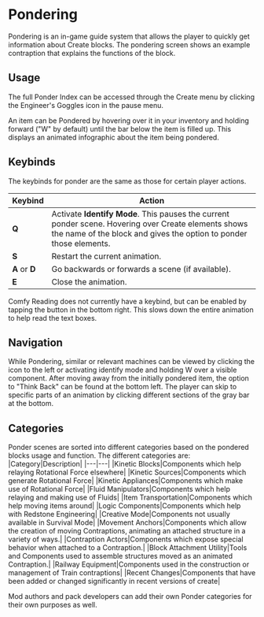 # Pondering
Pondering is an in-game guide system that allows the player to quickly get information about Create blocks. The pondering screen shows an example contraption that explains the functions of the block.

## Usage
The full Ponder Index can be accessed through the Create menu by clicking the Engineer's Goggles icon in the pause menu.

An item can be Pondered by hovering over it in your inventory and holding forward ("W" by default) until the bar below the item is filled up. This displays an animated infographic about the item being pondered.

## Keybinds
The keybinds for ponder are the same as those for certain player actions.

|Keybind|Action|
|---|---|
|**Q**|Activate **Identify Mode**. This pauses the current ponder scene. Hovering over Create elements shows the name of the block and gives the option to ponder those elements.|
|**S**|Restart the current animation.|
|**A** or **D**|Go backwards or forwards a scene (if available).|
|**E**|Close the animation.|

Comfy Reading does not currently have a keybind, but can be enabled by tapping the button in the bottom right. This slows down the entire animation to help read the text boxes.

## Navigation
While Pondering, similar or relevant machines can be viewed by clicking the icon to the left or activating identify mode and holding W over a visible component. After moving away from the initially pondered item, the option to "Think Back" can be found at the bottom left. The player can skip to specific parts of an animation by clicking different sections of the gray bar at the bottom.

## Categories
Ponder scenes are sorted into different categories based on the pondered blocks usage and function. The different categories are:
|Category|Description|
|---|---|
|Kinetic Blocks|Components which help relaying Rotational Force elsewhere|
|Kinetic Sources|Components which generate Rotational Force|
|Kinetic Appliances|Components which make use of Rotational Force|
|Fluid Manipulators|Components which help relaying and making use of Fluids|
|Item Transportation|Components which help moving items around|
|Logic Components|Components which help with Redstone Engineering|
|Creative Mode|Components not usually available in Survival Mode|
|Movement Anchors|Components which allow the creation of moving Contraptions, animating an attached structure in a variety of ways.|
|Contraption Actors|Components which expose special behavior when attached to a Contraption.|
|Block Attachment Utility|Tools and Components used to assemble structures moved as an animated Contraption.|
|Railway Equipment|Components used in the construction or management of Train contraptions|
|Recent Changes|Components that have been added or changed significantly in recent versions of create|

Mod authors and pack developers can add their own Ponder categories for their own purposes as well.